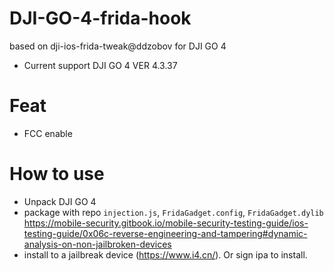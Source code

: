 # DJI-GO-4-frida-hook
based on dji-ios-frida-tweak@ddzobov for DJI GO 4

* Current support DJI GO 4 VER 4.3.37

# Feat
* FCC enable

# How to use
* Unpack DJI GO 4
* package with repo `injection.js`, `FridaGadget.config`, `FridaGadget.dylib` https://mobile-security.gitbook.io/mobile-security-testing-guide/ios-testing-guide/0x06c-reverse-engineering-and-tampering#dynamic-analysis-on-non-jailbroken-devices
* install to a jailbreak device (https://www.i4.cn/). Or sign ipa to install.
